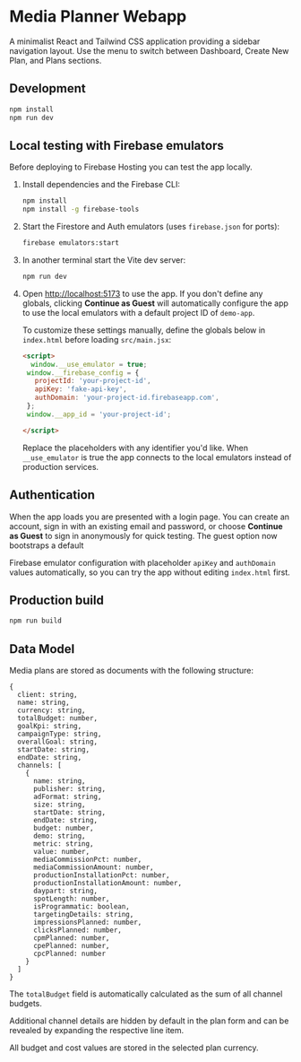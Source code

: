 # Media Planner Webapp


A minimalist React and Tailwind CSS application providing a sidebar navigation layout.
Use the menu to switch between Dashboard, Create New Plan, and Plans sections.


## Development

```bash
npm install
npm run dev
```


## Local testing with Firebase emulators

Before deploying to Firebase Hosting you can test the app locally.

1. Install dependencies and the Firebase CLI:

   ```bash
   npm install
   npm install -g firebase-tools
   ```

2. Start the Firestore and Auth emulators (uses `firebase.json` for ports):

   ```bash
   firebase emulators:start
   ```

3. In another terminal start the Vite dev server:

   ```bash
   npm run dev
   ```


4. Open <http://localhost:5173> to use the app. If you don't define any globals,
   clicking **Continue as Guest** will automatically configure the app to use the
   local emulators with a default project ID of `demo-app`.

   To customize these settings manually, define the globals below in `index.html`
   before loading `src/main.jsx`:


   ```html
   <script>
     window.__use_emulator = true;
    window.__firebase_config = {
      projectId: 'your-project-id',
      apiKey: 'fake-api-key',
      authDomain: 'your-project-id.firebaseapp.com',
    };
    window.__app_id = 'your-project-id';

   </script>
   ```

   Replace the placeholders with any identifier you'd like. When `__use_emulator` is
   true the app connects to the local emulators instead of production services.

## Authentication

When the app loads you are presented with a login page. You can create an account,
sign in with an existing email and password, or choose **Continue as Guest** to
sign in anonymously for quick testing. The guest option now bootstraps a default

Firebase emulator configuration with placeholder `apiKey` and `authDomain`
values automatically, so you can try the app without editing `index.html` first.


## Production build

```bash
npm run build
```

## Data Model

Media plans are stored as documents with the following structure:

```
{
  client: string,
  name: string,
  currency: string,
  totalBudget: number,
  goalKpi: string,
  campaignType: string,
  overallGoal: string,
  startDate: string,
  endDate: string,
  channels: [
    {
      name: string,
      publisher: string,
      adFormat: string,
      size: string,
      startDate: string,
      endDate: string,
      budget: number,
      demo: string,
      metric: string,
      value: number,
      mediaCommissionPct: number,
      mediaCommissionAmount: number,
      productionInstallationPct: number,
      productionInstallationAmount: number,
      daypart: string,
      spotLength: number,
      isProgrammatic: boolean,
      targetingDetails: string,
      impressionsPlanned: number,
      clicksPlanned: number,
      cpmPlanned: number,
      cpePlanned: number,
      cpcPlanned: number
    }
  ]
}
```

The `totalBudget` field is automatically calculated as the sum of all channel budgets.

Additional channel details are hidden by default in the plan form and can be
revealed by expanding the respective line item.

All budget and cost values are stored in the selected plan currency.
